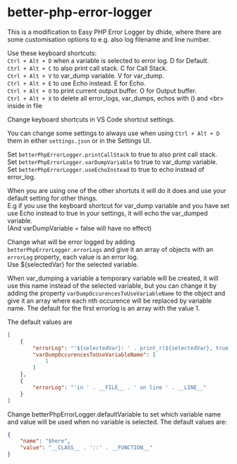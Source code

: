 # better-php-error-logger

This is a modification to Easy PHP Error Logger by dhide, where there are some customisation options to e.g. also log filename and line number.  


Use these keyboard shortcuts:  
                `Ctrl + Alt + D` when a variable is selected to error log.      D for Default.  
                `Ctrl + Alt + C` to also print call stack.                      C for Call Stack.                     
                `Ctrl + Alt + V` to var_dump variable.                          V for var_dump.      
                `Ctrl + Alt + E` to use Echo instead.                           E for Echo.   
                `Ctrl + Alt + O` to print current output buffer.                O for Output buffer.  
                `Ctrl + Alt + X` to delete all error_logs, var_dumps, echos with () and \<br> inside in file  
                

Change keyboard shortcuts in VS Code shortcut settings.

You can change some settings to always use when using `Ctrl + Alt + D` them in either `settings.json` or in the Settings UI.

Set `betterPhpErrorLogger.printCallStack` to true to also print call stack.  
Set `betterPhpErrorLogger.varDumpVariable` to true to var_dump variable.  
Set `betterPhpErrorLogger.useEchoInstead` to true to echo instead of error_log. 

When you are using one of the other shortuts it will do it does and use your default setting for other things.  
E.g if you use the keyboard shortcut for var_dump variable and you have set use Echo instead to true in your settings, it will echo the var_dumped variable.  
(And varDumpVariable = false will have no effect)

Change what will be error logged by adding `betterPhpErrorLogger.errorLogs` and give it an array of objects with an `errorLog` property, each value is an error log.  
Use ${selectedVar} for the selected variable.

When var_dumping a variable a temporary variable will be created, it will use this name instead of the selected variable, but you can change it by adding the property `varDumpOccurencesToUseVariableName` to the object and give it an array where each nth occurence will be replaced by variable name. The default for the first errorlog is an array with the value 1.

The default values are  

```json
[
    {
        "errorLog": "'${selectedVar}: ' . print_r(${selectedVar}, true)",
        "varDumpOccurencesToUseVariableName": [
            1
        ]
    },
    {
        "errorLog": "'in ' . __FILE__ . ' on line ' . __LINE__"
    }
]
```
                    
 
Change betterPhpErrorLogger.defaultVariable to set which variable name and value will be used when no variable is selected. The default values are:  

```json
{  
    "name": "$here",  
    "value": "__CLASS__ . '::' . __FUNCTION__"  
}
```